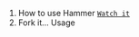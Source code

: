 1. How to use Hammer [`Watch it`](http://www.youtube.com/watch?v=HVbRUhX2EPo) 
2. Fork it...
Usage
```

